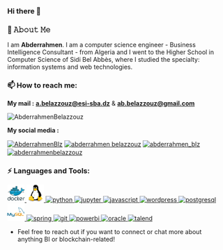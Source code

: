 ### Hi there 👋

### 📖 𝙰𝚋𝚘𝚞𝚝 𝙼𝚎
I am **Abderrahmen**. I am a computer science engineer - Business Intelligence Consultant - from Algeria and I went to the Higher School in Computer Science of Sidi Bel Abbès, where I studied the specialty: information systems and web technologies.



### 📫 How to reach me:

**My mail :** **a.belazzouz@esi-sba.dz** & **ab.belazzouz@gmail.com**


<p align="left"> <img src="https://komarev.com/ghpvc/?username=AbderrahmenBelazzouz&label=Profile%20views&color=EE3712&style=flat" alt="AbderrahmenBelazzouz" /> </p>


**My social media :**

<p align="left">
<a href="https://twitter.com/AbderrahmenBlz" target="blank"><img align="center" src="https://raw.githubusercontent.com/rahuldkjain/github-profile-readme-generator/master/src/images/icons/Social/twitter.svg" alt="AbderrahmenBlz" height="30" width="40" /></a>
<a href="https://linkedin.com/in/abderrahmenbelazzouz" target="blank"><img align="center" src="https://raw.githubusercontent.com/rahuldkjain/github-profile-readme-generator/master/src/images/icons/Social/linked-in-alt.svg" alt="abderrahmen belazzouz" height="30" width="40" /></a>
<a href="https://instagram.com/abderrahmen_blz" target="blank"><img align="center" src="https://raw.githubusercontent.com/rahuldkjain/github-profile-readme-generator/master/src/images/icons/Social/instagram.svg" alt="abderrahmen_blz" height="30" width="40" /></a>
<!--  <a href="https://dev.to/abderrahmenbelazzouz" target="blank"><img align="center" src="https://cdn.jsdelivr.net/npm/simple-icons@3.0.1/icons/dev-dot-to.svg" alt="abderrahmenbelazzouz" height="30" width="40" /></a> -->
<a href="https://www.facebook.com/abderrahmenbelazzouz/" target="blank"><img align="center" src="https://raw.githubusercontent.com/rahuldkjain/github-profile-readme-generator/master/src/images/icons/Social/facebook.svg" alt="abderrahmenbelazzouz" height="30" width="40" /></a>
</p>

### ⚡ Languages and Tools:

<p align="left"> <a href="https://www.docker.com/" target="_blank"> <img src="https://raw.githubusercontent.com/devicons/devicon/master/icons/docker/docker-original-wordmark.svg" alt="docker" width="40" height="40"/> </a> <a href="https://www.linux.org/" target="_blank"> <img src="https://raw.githubusercontent.com/devicons/devicon/master/icons/linux/linux-original.svg" alt="linux" width="40" height="40"/> </a> <a href="https://python.org/" target="_blank"> <img src="https://www.vectorlogo.zone/logos/python/python-icon.svg" alt="python" width="40" height="40"/> </a> <a href="https://jupyter.org/" target="_blank"> <img src="https://www.vectorlogo.zone/logos/jupyter/jupyter-icon.svg" alt="jupyter" width="40" height="40"/> </a> <a href="https://javascript.com/" target="_blank"> <img src="https://www.vectorlogo.zone/logos/javascript/javascript-icon.svg" alt="javascript" width="40" height="40"/> </a> <a href="https://wordpress.org/" target="_blank"> <img src="https://www.vectorlogo.zone/logos/wordpress/wordpress-icon.svg" alt="wordpress" width="40" height="40"/> </a> <a href="https://postgresql.org/" target="_blank"> <img src="https://www.vectorlogo.zone/logos/postgresql/postgresql-icon.svg" alt="postgresql" width="40" height="40"/> </a>  <a href="https://www.mysql.com/" target="_blank"> <img src="https://raw.githubusercontent.com/devicons/devicon/master/icons/mysql/mysql-original-wordmark.svg" alt="mysql" width="40" height="40"/> </a> <a href="https://spring.io/" target="_blank"> <img src="https://www.vectorlogo.zone/logos/springio/springio-icon.svg" alt="spring" width="40" height="40"/> </a> <a href="https://git-scm.com/" target="_blank"> <img src="https://www.vectorlogo.zone/logos/git-scm/git-scm-icon.svg" alt="git" width="40" height="40"/> </a> <a href="https://powerbi.microsoft.com/" target="_blank"> <img src="https://www.vectorlogo.zone/logos/microsoft_powerbi/microsoft_powerbi-icon.svg" alt="powerbi" width="40" height="40"/> </a> <a href="https://oracle.io/" target="_blank"> <img src="https://www.vectorlogo.zone/logos/oracle/oracle-icon.svg" alt="oracle" width="40" height="40"/> </a> <a href="https://www.talend.com/" target="_blank"> <img src="https://www.vectorlogo.zone/logos/talend/talend-icon.svg" alt="talend" width="40" height="40"/> </a>


- Feel free to reach out if you want to connect or chat more about anything BI or blockchain-related!
  
</p>
